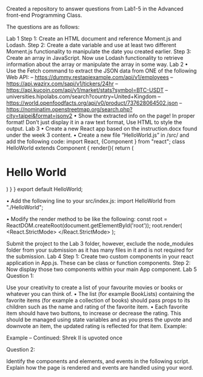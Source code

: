 Created a repository to answer questions from Lab1-5 in the Advanced front-end Programming Class.

The questions are as follows:


Lab 1
Step 1: Create an HTML document and reference Moment.js and Lodash.
Step 2: Create a date variable and use at least two different Moment.js functionality to manipulate the date you created earlier.
Step 3: Create an array in JavaScript. Now use Lodash functionality to retrieve information about the array or manipulate the array in some way.
Lab 2
•	Use the Fetch command to extract the JSON data from ONE of the following Web API: 
–	https://dummy.restapiexample.com/api/v1/employees
–	https://api.wazirx.com/sapi/v1/tickers/24hr
–	https://api.kucoin.com/api/v1/market/stats?symbol=BTC-USDT
–	universities.hipolabs.com/search?country=United+Kingdom
–	https://world.openfoodfacts.org/api/v0/product/737628064502.json
–	https://nominatim.openstreetmap.org/search.php?city=taipei&format=jsonv2
•	Show the extracted info on the page! In proper format! Don’t just display it in a raw text format, Use HTML to style the output.
Lab 3
•	Create a new React app based on the instruction.docx found under the week 3 content.
•	Create a new file “HelloWorld.js” in /src/ and add the following code:
import React, {Component } from "react";
class HelloWorld extends Component {
    render(){
        return (
            <div className="helloContainer">
                <h1>Hello World</h1>
            </div>
        )
    }
}
export default HelloWorld;

•	Add the following line to your src/index.js:
import HelloWorld from "./HelloWorld";

•	Modify the render method to be like the following:
const root = ReactDOM.createRoot(document.getElementById('root'));
root.render(
  <React.StrictMode>
    <HelloWorld/>
  </React.StrictMode>
);

Submit the project to the Lab 3 folder, however, exclude the node_modules folder from your submission as it has many files in it and is not required for the submission.
Lab 4
Step 1: Create two custom components in your react application in App.js. These can be class or function components.
Step 2: Now display those two components within your main App component. 
Lab 5
Question 1:

Use your creativity to create a list of your favourite movies or books or whatever you can think of.
•	The list (for example BookLists) containing the favorite items (for example a collection of books) should pass props to its children such as the name and rating of the favorite item.
•	Each favorite item should have two buttons, to increase or decrease the rating. This should be managed using state variables and as you press the upvote and downvote an item, the updated rating is reflected for that item.
Example:
 
Example – Continued: Shrek II is upvoted once
 
Question 2:

Identify the components and elements, and events in the following script. Explain how the page is rendered and events are handled using your word.
